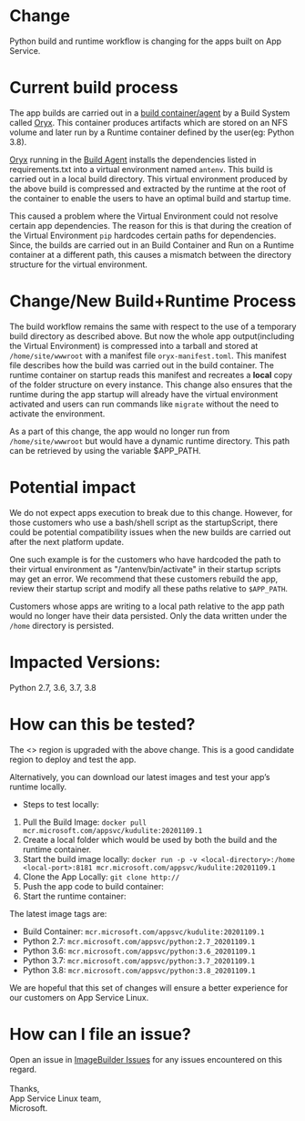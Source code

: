 # Change

Python build and runtime workflow is changing for the apps built on App Service. 

# Current build process

The app builds are carried out in a [build container/agent](https://github.com/Azure-App-Service/KuduLite) by a Build System called [Oryx](https://github.com/microsoft/oryx). This container produces artifacts which are stored on an NFS volume and later run by a Runtime container defined by the user(eg: Python 3.8).

[Oryx](https://github.com/microsoft/oryx) running in the [Build Agent](https://github.com/Azure-App-Service/KuduLite) installs the dependencies listed in requirements.txt into a virtual environment named `antenv`. This build is carried out in a local build directory. This virtual environment produced by the above build is compressed and extracted by the runtime at the root of the container to enable the users to have an optimal build and startup time.

This caused a problem where the Virtual Environment could not resolve certain app dependencies. The reason for this is that during the creation of the Virtual Environment `pip` hardcodes certain paths for dependencies. Since, the builds are carried out in an Build Container and Run on a Runtime container at a different path, this causes a mismatch between the directory structure for the virtual environment.

# Change/New Build+Runtime Process

The build workflow remains the same with respect to the use of a temporary build directory as described above. But now the whole app output(including the Virtual Environment) is compressed into a tarball and stored at `/home/site/wwwroot` with a manifest file `oryx-manifest.toml`. This manifest file  describes how the build was carried out in the build container. The runtime container on startup reads this manifest and recreates a **local** copy of the folder structure on every instance. This change also ensures that the runtime during the app startup will already have the virtual environment activated and users can run commands like `migrate` without the need to activate the environment.

As a part of this change, the app would no longer run from `/home/site/wwwroot` but would have a dynamic runtime directory. This path can be retrieved by using the variable $APP_PATH.

# Potential impact
We do not expect apps execution to break due to this change. However, for those customers who use a bash/shell script as the startupScript, there could be potential compatibility issues when the new builds are carried out after the next platform update.

One such example is for the customers who have hardcoded the path to their virtual environment as "/antenv/bin/activate" in their startup scripts may get an error. We recommend that these customers rebuild the app, review their startup script and modify all these paths relative to `$APP_PATH`.

Customers whose apps are writing to a local path relative to the app path would no longer have their data persisted. Only the data written under the `/home` directory is persisted.

# Impacted Versions:
Python 2.7, 3.6, 3.7, 3.8

# How can this be tested?
The <> region is upgraded with the above change. This is a good candidate region to deploy and test the app. 

Alternatively, you can download our latest images and test your app’s runtime locally. 

* Steps to test locally:
1. Pull the Build Image: `docker pull mcr.microsoft.com/appsvc/kudulite:20201109.1`
1. Create a local folder which would be used by both the build and the runtime container.
1. Start the build image locally: `docker run -p -v <local-directory>:/home <local-port>:8181 mcr.microsoft.com/appsvc/kudulite:20201109.1`
1. Clone the App Locally: `git clone http://`
1. Push the app code to build container:
1. Start the runtime container:

The latest image tags are:
* Build Container: `mcr.microsoft.com/appsvc/kudulite:20201109.1`
* Python 2.7: `mcr.microsoft.com/appsvc/python:2.7_20201109.1`
* Python 3.6: `mcr.microsoft.com/appsvc/python:3.6_20201109.1`
* Python 3.7: `mcr.microsoft.com/appsvc/python:3.7_20201109.1`
* Python 3.8: `mcr.microsoft.com/appsvc/python:3.8_20201109.1`

We are hopeful that this set of changes will ensure a better experience for our customers on App Service Linux.

# How can I file an issue?
Open an issue in [ImageBuilder Issues](https://github.com/azure-app-service/imagebuilder/issues) for any issues encountered on this regard.
<br /><br />
Thanks,<br />
App Service Linux team,<br />
Microsoft.
